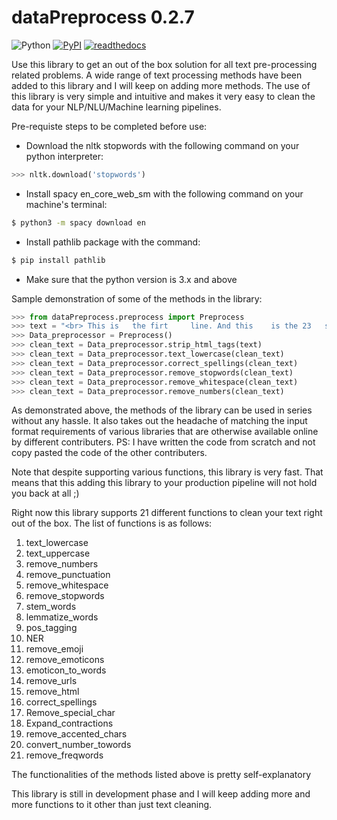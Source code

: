 # dataPreprocess 0.2.7

![Python](https://camo.githubusercontent.com/20e0f72b4f84dc5b42aceb95eb8eaa6c574746c0057e9e2525dd6cb4797d565f/687474703a2f2f6d7970792d6c616e672e6f72672f7374617469632f6d7970795f6c696768742e737667)
[![PyPI](https://img.shields.io/pypi/v/PyGithub.svg)](https://pypi.python.org/pypi/PyGithub)
[![readthedocs](https://img.shields.io/badge/docs-latest-brightgreen.svg?style=flat)](https://pygithub.readthedocs.io/en/latest/?badge=latest)

Use this library to get an out of the box solution for all text pre-processing related problems. 
A wide range of text processing methods have been added to this library and I will keep on adding more methods.
The use of this library is very simple and intuitive and makes it very easy to clean the data for your NLP/NLU/Machine learning pipelines.

Pre-requiste steps to be completed before use:

- Download the nltk stopwords with the following command on your python interpreter:

```python
>>> nltk.download('stopwords')
```

- Install spacy en_core_web_sm with the following command on your machine's terminal:

```bash
$ python3 -m spacy download en
```

- Install pathlib package with the command:

```bash
$ pip install pathlib
```

- Make sure that the python version is 3.x and above


Sample demonstration of some of the methods in the library:

```python
>>> from dataPreprocess.preprocess import Preprocess
>>> text = "<br> This is   the firt     line. And this    is the 23   secodn lie. </br>"
>>> Data_preprocessor = Preprocess()
>>> clean_text = Data_preprocessor.strip_html_tags(text)
>>> clean_text = Data_preprocessor.text_lowercase(clean_text)
>>> clean_text = Data_preprocessor.correct_spellings(clean_text)
>>> clean_text = Data_preprocessor.remove_stopwords(clean_text)
>>> clean_text = Data_preprocessor.remove_whitespace(clean_text)
>>> clean_text = Data_preprocessor.remove_numbers(clean_text)
```

As demonstrated above, the methods of the library can be used in series without any hassle. It also takes out the headache of matching
the input format requirements of various libraries that are otherwise available online by different contributers.
PS: I have written the code from scratch and not copy pasted the code of the other contributers.

Note that despite supporting various functions, this library is very fast. That means that this adding this library to your production
pipeline will not hold you back at all ;)

Right now this library supports 21 different functions to clean your text right out of the box.
The list of functions is as follows:

1. text_lowercase
2. text_uppercase
3. remove_numbers
4. remove_punctuation
5. remove_whitespace
6. remove_stopwords
7. stem_words
8. lemmatize_words
9. pos_tagging
10. NER
11. remove_emoji
12. remove_emoticons
13. emoticon_to_words
14. remove_urls
15. remove_html
16. correct_spellings
17. Remove_special_char
18. Expand_contractions
19. remove_accented_chars
20. convert_number_towords
21. remove_freqwords

The functionalities of the methods listed above is pretty self-explanatory

This library is still in development phase and I will keep adding more and more functions to it other than just text cleaning.

